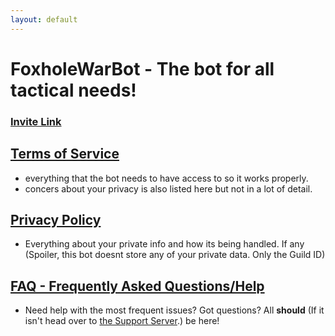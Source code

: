 ```yaml
---
layout: default
---
```


# [](#header-1)FoxholeWarBot - The bot for all tactical needs!

### [Invite Link](https://discord.com/oauth2/authorize?client_id=886994381259833374)

## [Terms of Service](tos)

- everything that the bot needs to have access to so it works properly.
- concers about your privacy is also listed here but not in a lot of detail.

## [Privacy Policy](privacy)

- Everything about your private info and how its being handled. If any (Spoiler, this bot doesnt store any of your private data. Only the Guild ID)

## [FAQ - Frequently Asked Questions/Help](faq)

- Need help with the most frequent issues? Got questions? All **should** (If it isn't head over to <a href="https://discord.gg/9wzppSgXdQ">the Support Server</a>.) be here!

